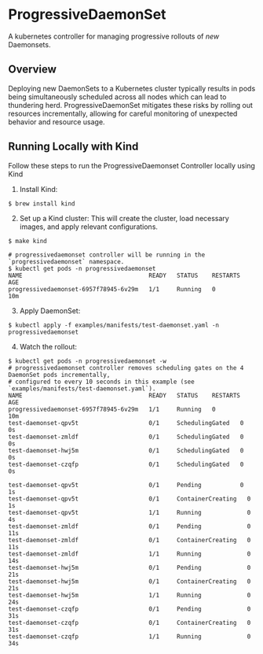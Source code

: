 # ProgressiveDaemonSet
A kubernetes controller for managing progressive rollouts of *new* Daemonsets.

## Overview
Deploying new DaemonSets to a Kubernetes cluster typically results in pods being 
simultaneously scheduled across all nodes which can lead to thundering herd.
ProgressiveDaemonSet mitigates these risks by rolling out resources incrementally, 
allowing for careful monitoring of unexpected behavior and resource usage.

## Running Locally with Kind
Follow these steps to run the ProgressiveDaemonset Controller locally using Kind
1. Install Kind:
```console
$ brew install kind
```
2. Set up a Kind cluster:
This will create the cluster, load necessary images, and apply relevant configurations.
```console
$ make kind

# progressivedaemonset controller will be running in the `progressivedaemonset` namespace.
$ kubectl get pods -n progressivedaemonset
NAME                                    READY   STATUS    RESTARTS   AGE
progressivedaemonset-6957f78945-6v29m   1/1     Running   0          10m

```
3. Apply DaemonSet:
```console
$ kubectl apply -f examples/manifests/test-daemonset.yaml -n progressivedaemonset
```
4. Watch the rollout:
```console
$ kubectl get pods -n progressivedaemonset -w
# progressivedaemonset controller removes scheduling gates on the 4 DaemonSet pods incrementally, 
# configured to every 10 seconds in this example (see `examples/manifests/test-daemonset.yaml`).
NAME                                    READY   STATUS    RESTARTS   AGE
progressivedaemonset-6957f78945-6v29m   1/1     Running   0          10m
test-daemonset-qpv5t                    0/1     SchedulingGated   0          0s
test-daemonset-zmldf                    0/1     SchedulingGated   0          0s
test-daemonset-hwj5m                    0/1     SchedulingGated   0          0s
test-daemonset-czqfp                    0/1     SchedulingGated   0          0s

test-daemonset-qpv5t                    0/1     Pending           0            1s
test-daemonset-qpv5t                    0/1     ContainerCreating   0          1s
test-daemonset-qpv5t                    1/1     Running             0          4s
test-daemonset-zmldf                    0/1     Pending             0          11s
test-daemonset-zmldf                    0/1     ContainerCreating   0          11s
test-daemonset-zmldf                    1/1     Running             0          14s
test-daemonset-hwj5m                    0/1     Pending             0          21s
test-daemonset-hwj5m                    0/1     ContainerCreating   0          21s
test-daemonset-hwj5m                    1/1     Running             0          24s
test-daemonset-czqfp                    0/1     Pending             0          31s
test-daemonset-czqfp                    0/1     ContainerCreating   0          31s
test-daemonset-czqfp                    1/1     Running             0          34s

```